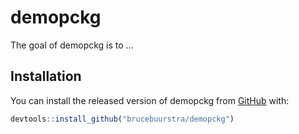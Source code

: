 
<!-- README.md is generated from README.Rmd. Please edit that file -->

# demopckg

<!-- badges: start -->
<!-- badges: end -->

The goal of demopckg is to …

## Installation

You can install the released version of demopckg from
[GitHub](https://github.com) with:

``` r
devtools::install_github("brucebuurstra/demopckg")
```
